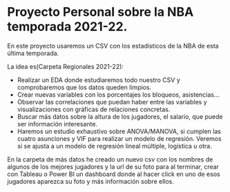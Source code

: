 # Proyecto Personal sobre la NBA temporada 2021-22.
En este proyecto usaremos un CSV con los estadísticos de la NBA de esta última temporada.

La idea es(Carpeta Regionales 2021-22):
- Realizar un EDA donde estudiaremos todo nuestro CSV y comprobaremos que los datos queden limpios.
- Crear nuevas variables con los porcentajes los bloqueos, asistencias...
- Observar las correlaciones que puedan haber entre las variables y visualizaciones con gráficas de relaciones concretas.
- Buscar más datos sobre la altura de los jugadores, el salario, que puede ser información interesante.
- Haremos un estudio exhaustivo sobre ANOVA/MANOVA, si cumplen las cuatro asunciones y VIF para realizar un modelo de regresión. Veremos si se ajusta a un modelo de regresión lineal múltiple, logística u otra.

En la carpeta de más datos he creado un nuevo csv con los nombres de algunos de los mejores jugadores y la url de su foto para al terminar, crear con Tableau o Power BI un dashboard donde al hacer click en uno de esos jugadores aparezca su foto y más información sobre ellos.
